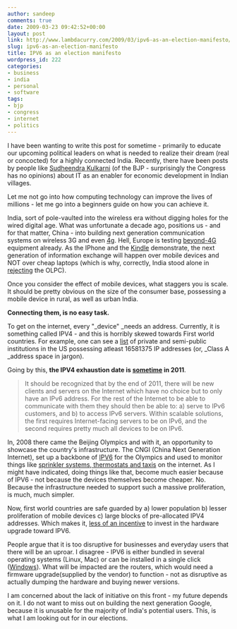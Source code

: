 ```yaml
---
author: sandeep
comments: true
date: 2009-03-23 09:42:52+00:00
layout: post
link: http://www.lambdacurry.com/2009/03/ipv6-as-an-election-manifesto/
slug: ipv6-as-an-election-manifesto
title: IPV6 as an election manifesto
wordpress_id: 222
categories:
- business
- india
- personal
- software
tags:
- bjp
- congress
- internet
- politics
---
```


I have been wanting to write this post for sometime - primarily to educate our upcoming political leaders on what is needed to realize their dream (real or concocted) for a highly connected India. Recently, there have been posts by people like [Sudheendra Kulkarni](http://friendsofbjp.org/2009/03/23/boosting-bharats-bandwidth-for-progress/#respond) (of the BJP - surprisingly the Congress has no opinions) about IT as an enabler for economic development in Indian villages.

Let me not go into how computing technology can improve the lives of millions - let me go into a beginners guide on how you can achieve it.

India, sort of pole-vaulted into the wireless era without digging holes for the wired digital age. What was unfortunate a decade ago, positions us - and for that matter, China - into building next generation communication systems on wireless 3G and even [4g](http://en.wikipedia.org/wiki/3GPP_Long_Term_Evolution#Carrier_adoption). Hell, Europe is testing [beyond-4G](http://hardware.slashdot.org/article.pl?sid=09/03/16/0237240) equipment already. As the IPhone and the [Kindle](http://en.wikipedia.org/wiki/Kindle) demonstrate, the next generation of information exchange will happen over mobile devices and NOT over cheap laptops (which is why, correctly, India stood alone in [rejecting](http://www.google.com/url?sa=t&source=web&ct=res&cd=3&url=http%3A%2F%2Fwww.theregister.co.uk%2F2006%2F07%2F26%2Findia_says_no_to_olpc%2F&ei=UFHHSbTTC4nOtQPijejbBg&usg=AFQjCNEzEVQQm1b7Brs0L2YseiQCyge1bA&sig2=OCAFaX8zjqkOeDdJY-dV8A) the OLPC).

Once you consider the effect of mobile devices, what staggers you is scale. It should be pretty obvious on the size of the consumer base, possessing a mobile device in rural, as well as urban India.

**Connecting them, is no easy task.**

To get on the internet, every "_device" _needs an address. Currently, it is something called IPV4 - and this is horribly skewed towards First world countries. For example, one can see a [list](http://en.wikipedia.org/wiki/List_of_assigned_/8_IP_address_blocks) of private and semi-public institutions in the US possessing atleast 16581375 IP addresses (or, _Class A _address space in jargon).

Going by this, **the IPV4 exhaustion date is [sometime](http://en.wikipedia.org/wiki/IPv4_address_exhaustion#Exhaustion_date) in 2011**.


<blockquote>It should be recognized that by the end of 2011, there will be new clients and servers on the Internet which have no choice but to only have an IPv6 address. For the rest of the Internet to be able to communicate with them they should then be able to: a) serve to IPv6 customers, and b) to access IPv6 servers. Within scalable solutions, the first requires Internet-facing servers to be on IPv6, and the second requires pretty much all devices to be on IPv6.</blockquote>


In, 2008 there came the Beijing Olympics and with it, an opportunity to showcase the country's infrastructure. The CNGI (China Next Generation Internet), set up a backbone of [IPV6](http://en.wikipedia.org/wiki/IPv6) for the Olympics and used to monitor things like [sprinkler systems, thermostats and taxis](http://www.vaubanconsulting.com/blog/2008/07/28/ipv6-and-the-olympics-showing-some-backbone/) on the internet. As I might have indicated, doing things like that, become much easier because of IPV6 - not because the devices themselves become cheaper. No. Because the infrastructure needed to support such a massive proliferation, is much, much simpler.

Now, first world countries are safe guarded by a) lower population b) lesser proliferation of mobile devices c) large blocks of pre-allocated IPV4 addresses. Which makes it, [less of an incentive](http://www.networkworld.com/news/2009/032009-ipv6-business-case.html?hpg1=bn) to invest in the hardware upgrade toward IPV6.

People argue that it is too disruptive for businesses and everyday users that there will be an uproar. I disagree - IPV6 is either bundled in several operating systems (Linux, Mac) or can be installed in a single click ([Windows](http://www.microsoft.com/technet/network/ipv6/ipv6faq.mspx#EKG)). What will be impacted are the routers, which would need a firmware upgrade(supplied by the vendor) to function - not as disruptive as actually dumping the hardware and buying newer versions.

I am concerned about the lack of initiative on this front - my future depends on it. I do not want to miss out on building the next generation Google, because it is unusable for the majority of India's potential users. This, is what I am looking out for in our elections.
